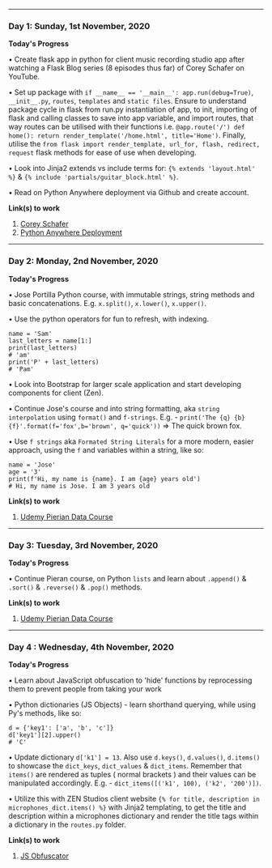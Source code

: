 -----

### Day 1: Sunday, 1st November, 2020

**Today's Progress**

•  Create flask app in python for client music recording studio app after watching a Flask Blog series (8 episodes thus far) of Corey Schafer on YouTube.

• Set up package with `if __name__ == '__main__': app.run(debug=True)`, `__init__.py`, `routes`, `templates` and `static files`. Ensure to understand package cycle in flask from run.py instantiation of app, to init, importing of flask and calling classes to save into app variable, and import routes, that way routes can be utilised with their functions i.e. `@app.route('/') def home(): return render_template('/home.html', title='Home')`. Finally, utilise the `from flask import render_template, url_for, flash, redirect, request` flask methods for ease of use when developing.

• Look into Jinja2 extends vs include terms for: `{% extends 'layout.html' %}` & `{% include 'partials/guitar_block.html' %}`.

• Read on Python Anywhere deployment via Github and create account.

**Link(s) to work**

1. [Corey Schafer](https://www.youtube.com/watch?v=u0oDDZrDz9U&t=1562s)
2. [Python Anywhere Deployment](https://medium.com/@tossia13/lets-take-it-online-deploying-your-flask-application-to-pythonanywhere-3ab87c1c851c)

-----

### Day 2: Monday, 2nd November, 2020

**Today's Progress**

•  Jose Portilla Python course, with immutable strings, string methods and basic concatenations. E.g. `x.split()`, `x.lower()`, `x.upper()`.

• Use the python operators for fun to refresh, with indexing.

```
name = 'Sam'
last_letters = name[1:]
print(last_letters)
# 'am'
print('P' + last_letters)
# 'Pam'
```
• Look into Bootstrap for larger scale application and start developing components for client (Zen).

• Continue Jose's course and into string formatting, aka `string interpolation` using `format()` and `f-strings`. E.g. - `print('The {q} {b} {f}'.format(f='fox',b='brown', q='quick'))` => The quick brown fox.

• Use `f strings` aka `Formated String Literals` for a more modern, easier approach, using the `f` and variables within a string, like so:
```
name = 'Jose'
age = '3'
print(f'Hi, my name is {name}. I am {age} years old')
# Hi, my name is Jose. I am 3 years old
```

**Link(s) to work**

1. [Udemy Pierian Data Course](https://www.udemy.com/course/complete-python-bootcamp/learn/lecture/9388532#announcements)

-----

### Day 3: Tuesday, 3rd November, 2020

**Today's Progress**

•  Continue Pieran course, on Python `lists` and learn about `.append()` & `.sort()` & `.reverse()` & `.pop()` methods.

**Link(s) to work**

1. [Udemy Pierian Data Course](https://www.udemy.com/course/complete-python-bootcamp/learn/lecture/9388536#announcements)


-----

### Day 4 : Wednesday, 4th November, 2020

**Today's Progress**

•  Learn about JavaScript obfuscation to 'hide' functions by reprocessing them to prevent people from taking your work

•  Python dictionaries (JS Objects) - learn shorthand querying, while using Py's methods, like so: 
```
d = {'key1': ['a', 'b', 'c']}
d['key1'][2].upper()
# 'C'
```
•  Update dictionary `d['k1'] = 13`. Also use `d.keys()`, `d.values()`, `d.items()` to showcase the `dict_keys`, `dict_values` & `dict_items`. Remember that
`items()` are rendered as tuples ( normal brackets ) and their values can be manipulated accordingly. E.g. - `dict_items([('k1', 100), ('k2', '200')])`.

•  Utilize this with ZEN Studios client website `{% for title, description in microphones_dict.items() %}` with Jinja2 templating, to get the title and description within a microphones dictionary and render the title tags within a dictionary in the `routes.py` folder.

**Link(s) to work**

1. [JS Obfuscator](https://obfuscator.io/)
